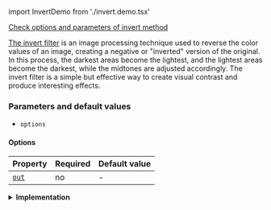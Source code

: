 import InvertDemo from './invert.demo.tsx'

[Check options and parameters of invert method](https://image-js.github.io/image-js-typescript/classes/Image.html#invert 'github.io link')

[The invert filter](<https://en.wikipedia.org/wiki/Negative_(photography)> 'wikipedia link on negative filtering') is an image processing technique used to reverse the color values of an image, creating a negative or "inverted" version of the original. In this process, the darkest areas become the lightest, and the lightest areas become the darkest, while the midtones are adjusted accordingly. The invert filter is a simple but effective way to create visual contrast and produce interesting effects.

<InvertDemo />

### Parameters and default values

- `options`

#### Options

| Property                                                                                  | Required | Default value |
| ----------------------------------------------------------------------------------------- | -------- | ------------- |
| [`out`](https://image-js.github.io/image-js-typescript/interfaces/InvertOptions.html#out) | no       | -             |

<details>
<summary><b>Implementation</b>
</summary>

Here's how invert filter is implemented in ImageJS:

_Pixel Transformation_: For each pixel in the image, the inversion filter transforms its color [intensity](../../Glossary.md#intensity 'glossary link on intensity') value. The new intensity value is calculated using the formula:

$$New Intensity = Max Intensity - Original Intensity$$

Where $$Max Intensity$$ is the maximum possible intensity value for the color channel.

:::warning
ImageJS uses components to calculate each pixel value and leaves alpha channel unchanged. For more information about channels and components visit [this link](../../Tutorials%20and%20concepts/Concepts/Channel%20vs%20component.md).
:::

</details>
